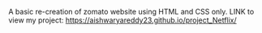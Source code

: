 A basic re-creation of zomato website using HTML and CSS only. LINK to view my project:
https://aishwaryareddy23.github.io/project_Netflix/
